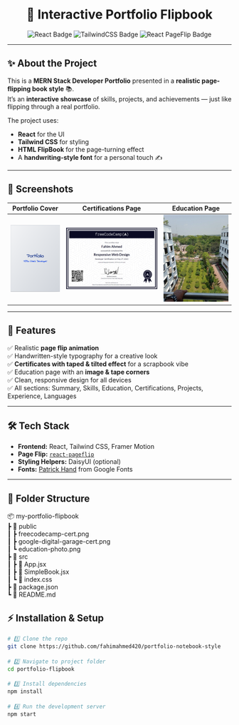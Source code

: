 <h1 align="center">📖 Interactive Portfolio Flipbook</h1>

<p align="center">
  <img src="https://img.shields.io/badge/Made%20with-React-blue?style=for-the-badge&logo=react" alt="React Badge"/>
  <img src="https://img.shields.io/badge/TailwindCSS-38B2AC?style=for-the-badge&logo=tailwind-css&logoColor=white" alt="TailwindCSS Badge"/>
  <img src="https://img.shields.io/badge/React%20PageFlip-FF7F50?style=for-the-badge" alt="React PageFlip Badge"/>
</p>

---

## ✨ About the Project

This is a **MERN Stack Developer Portfolio** presented in a **realistic page-flipping book style** 📚.  
It’s an **interactive showcase** of skills, projects, and achievements — just like flipping through a real portfolio.  

The project uses:
- **React** for the UI  
- **Tailwind CSS** for styling  
- **HTML FlipBook** for the page-turning effect  
- A **handwriting-style font** for a personal touch ✍️  

---

## 📸 Screenshots

| Portfolio Cover | Certifications Page | Education Page |
|-----------------|----------------------|----------------|
| ![Cover](./public/cover.png) | ![Certs](./public/Capture%20(1).PNG) | ![Education](./public/city.jpg) |

---

## 🚀 Features

✅ Realistic **page flip animation**  
✅ Handwritten-style typography for a creative look  
✅ **Certificates with taped & tilted effect** for a scrapbook vibe  
✅ Education page with an **image & tape corners**  
✅ Clean, responsive design for all devices  
✅ All sections: Summary, Skills, Education, Certifications, Projects, Experience, Languages  

---

## 🛠️ Tech Stack

- **Frontend:** React, Tailwind CSS, Framer Motion
- **Page Flip:** [`react-pageflip`](https://www.npmjs.com/package/react-pageflip)
- **Styling Helpers:** DaisyUI (optional)
- **Fonts:** [Patrick Hand](https://fonts.google.com/specimen/Patrick+Hand) from Google Fonts

---

## 📂 Folder Structure

📦 my-portfolio-flipbook <br/>
┣ 📂 public <br/>
┃ ┣ freecodecamp-cert.png <br/>
┃ ┣ google-digital-garage-cert.png <br/>
┃ ┗ education-photo.png <br/>
┣ 📂 src <br/>
┃ ┣ 📜 App.jsx <br/>
┃ ┣ 📜 SimpleBook.jsx <br/>
┃ ┗ 📜 index.css <br/>
┣ 📜 package.json <br/>
┗ 📜 README.md <br/>

## ⚡ Installation & Setup

```bash
# 1️⃣ Clone the repo
git clone https://github.com/fahimahmed420/portfolio-notebook-style

# 2️⃣ Navigate to project folder
cd portfolio-flipbook

# 3️⃣ Install dependencies
npm install

# 4️⃣ Run the development server
npm start